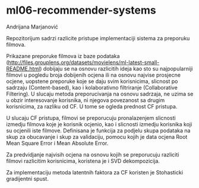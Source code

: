 # ml06-recommender-systems
Andrijana Marjanović

Repozitorijum sadrzi razlicite pristupe implementaciji sistema za preporuku filmova. 

Prikazane preporuke filmova iz baze podataka (http://files.grouplens.org/datasets/movielens/ml-latest-small-README.html) dobijaju se na osnovu razlicitih ideja kao sto su najpopularniji filmovi u pogledu broja dobijenih ocjena ili na osnovu najvise prosjecne ocjene, uopstene preporuke koje se daju svim korisnicima, slicnost po sadrzaju (Content-based), kao i kolaborativno filtriranje (Collaborative Filtering). U slucaju metoda preporucivanja na osnovu sadrzaja, ne uzima se u obzir interesovanje korisnika, ni njegova povezanost sa drugim korisnicima, za razliku od CF. U tome se ogleda prednost CF pristupa.

U slucaju CF pristupa, filmovi se preporucuju pronalazenjem slicnosti izmedju filmova koje je korisnik ocjenio, kao i 
slicnosti izmedju korisnika koji su ocjenili iste filmove.
Definisana je funkcija za podjelu skupa podataka na skup za obucavanje i skup za validaciju, pomocu kojih je data ocjena Root Mean Square Error i Mean Absolute Error.

Za predvidjanje najvisih ocjena na osnovu kojih se preporucuju razliciti filmovi razlicitim korisnicima, koristena je i SVD dekompozicija.

Za implementaciju metoda latentnih faktora za CF koristen je Stohasticki gradijentni spust.
